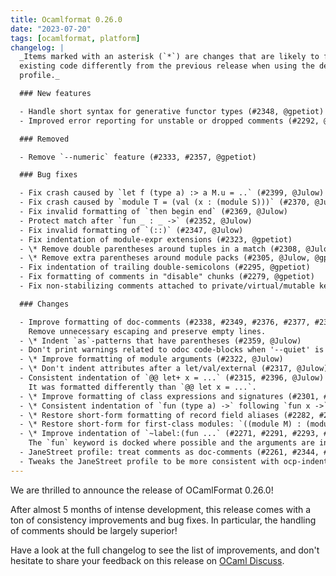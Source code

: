 ```yaml
---
title: Ocamlformat 0.26.0
date: "2023-07-20"
tags: [ocamlformat, platform]
changelog: |
  _Items marked with an asterisk (`*`) are changes that are likely to format
  existing code differently from the previous release when using the default
  profile._

  ### New features

  - Handle short syntax for generative functor types (#2348, @gpetiot)
  - Improved error reporting for unstable or dropped comments (#2292, @gpetiot)

  ### Removed

  - Remove `--numeric` feature (#2333, #2357, @gpetiot)

  ### Bug fixes

  - Fix crash caused by `let f (type a) :> a M.u = ..` (#2399, @Julow)
  - Fix crash caused by `module T = (val (x : (module S)))` (#2370, @Julow)
  - Fix invalid formatting of `then begin end` (#2369, @Julow)
  - Protect match after `fun _ : _ ->` (#2352, @Julow)
  - Fix invalid formatting of `(::)` (#2347, @Julow)
  - Fix indentation of module-expr extensions (#2323, @gpetiot)
  - \* Remove double parentheses around tuples in a match (#2308, @Julow)
  - \* Remove extra parentheses around module packs (#2305, @Julow, @gpetiot)
  - Fix indentation of trailing double-semicolons (#2295, @gpetiot)
  - Fix formatting of comments in "disable" chunks (#2279, @gpetiot)
  - Fix non-stabilizing comments attached to private/virtual/mutable keywords (#2272, #2307, @gpetiot, @Julow)

  ### Changes

  - Improve formatting of doc-comments (#2338, #2349, #2376, #2377, #2379, #2378, @Julow)
    Remove unnecessary escaping and preserve empty lines.
  - \* Indent `as`-patterns that have parentheses (#2359, @Julow)
  - Don't print warnings related to odoc code-blocks when '--quiet' is set (#2336, #2373, @gpetiot, @Julow)
  - \* Improve formatting of module arguments (#2322, @Julow)
  - \* Don't indent attributes after a let/val/external (#2317, @Julow)
  - Consistent indentation of `@@ let+ x = ...` (#2315, #2396, @Julow)
    It was formatted differently than `@@ let x = ...`.
  - \* Improve formatting of class expressions and signatures (#2301, #2328, #2387, @gpetiot, @Julow)
  - \* Consistent indentation of `fun (type a) ->` following `fun x ->` (#2294, @Julow)
  - \* Restore short-form formatting of record field aliases (#2282, #2388, @gpetiot, @Julow)
  - \* Restore short-form for first-class modules: `((module M) : (module S))` is formatted as `(module M : S)`) (#2280, #2300, @gpetiot, @Julow)
  - \* Improve indentation of `~label:(fun ...` (#2271, #2291, #2293, #2298, #2398, @Julow)
    The `fun` keyword is docked where possible and the arguments are indented to avoid confusion with the body.
  - JaneStreet profile: treat comments as doc-comments (#2261, #2344, #2354, #2365, #2392, @gpetiot, @Julow)
  - Tweaks the JaneStreet profile to be more consistent with ocp-indent (#2214, #2281, #2284, #2289, #2299, #2302, #2309, #2310, #2311, #2313, #2316, #2362, #2363, @gpetiot, @Julow)
---
```


We are thrilled to announce the release of OCamlFormat 0.26.0!

After almost 5 months of intense development, this release comes with a ton of consistency improvements and bug fixes. In particular, the handling of comments should be largely superior!

Have a look at the full changelog to see the list of improvements, and don't hesitate to share your feedback on this release on [OCaml Discuss](https://discuss.ocaml.org/).
